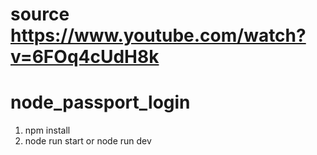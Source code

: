 # source https://www.youtube.com/watch?v=6FOq4cUdH8k
# node_passport_login
1. npm install
2. node run start or node run dev 